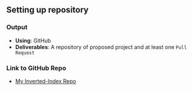 ## Setting up repository

### Output
- **Using**: GitHub
- **Deliverables**: A repository of proposed project and at least one `Pull Request`

### Link to GitHub Repo
- [My Inverted-Index Repo](https://github.com/andela-moseni/inverted-index/ "Visit meek inverted-index repo")